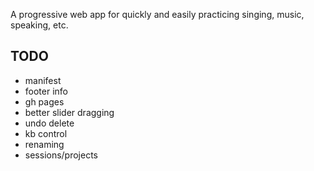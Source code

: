 A progressive web app for quickly and easily practicing singing, music, speaking, etc.

## TODO

- manifest
- footer info
- gh pages
- better slider dragging
- undo delete
- kb control
- renaming
- sessions/projects
